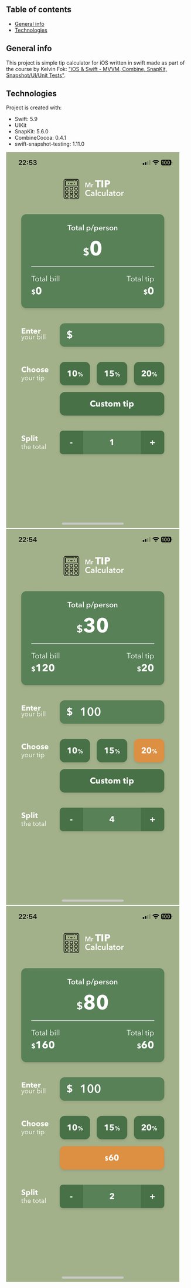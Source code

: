 ## Table of contents
- [General info](#general-info)
- [Technologies](#technologies)

## General info
This project is simple tip calculator for iOS written in swift made as part of the course by Kelvin Fok: ["iOS & Swift - MVVM, Combine, SnapKit, Snapshot/UI/Unit Tests"](https://www.udemy.com/course/ios-swift-mvvm-combine-snapkit-snapshot-ui-unit-tests/).
	
## Technologies
Project is created with:
* Swift: 5.9
* UIKit
* SnapKit: 5.6.0
* CombineCocoa: 0.4.1
* swift-snapshot-testing: 1.11.0

![app screen 1](./resources/app1.png) ![app screen 2](./resources/app2.png) ![app screen 3](./resources/app3.png)
